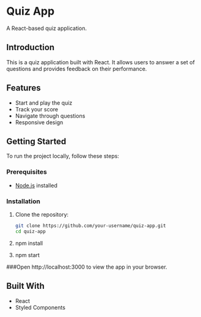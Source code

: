 # Quiz App

A React-based quiz application.

## Introduction

This is a quiz application built with React. It allows users to answer a set of questions and provides feedback on their performance.

## Features

- Start and play the quiz
- Track your score
- Navigate through questions
- Responsive design

## Getting Started

To run the project locally, follow these steps:

### Prerequisites

- [Node.js](https://nodejs.org/) installed

### Installation

1. Clone the repository:

   ```bash
   git clone https://github.com/your-username/quiz-app.git
   cd quiz-app

2. npm install

3. npm start

###Open http://localhost:3000 to view the app in your browser.

## Built With
- React
- Styled Components
